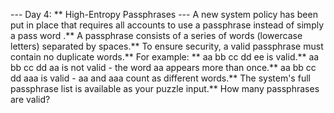--- Day 4: ** High-Entropy Passphrases ---
A new system policy has been put in place that requires all accounts to use a
passphrase
instead of simply a pass
word
.** A passphrase consists of a series of words (lowercase letters) separated by spaces.**
To ensure security, a valid passphrase must contain no duplicate words.**
For example: **
aa bb cc dd ee
is valid.**
aa bb cc dd aa
is not valid - the word
aa
appears more than once.**
aa bb cc dd aaa
is valid -
aa
and
aaa
count as different words.**
The system's full passphrase list is available as your puzzle input.**
How many passphrases are valid?